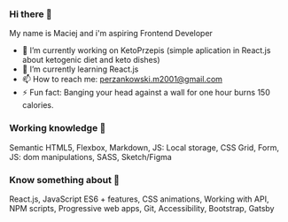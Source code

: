 ### Hi there 👋 
My name is Maciej and i'm aspiring Frontend Developer



- 🔭 I’m currently working on KetoPrzepis (simple aplication in React.js about ketogenic diet and keto dishes)
- 🌱 I’m currently learning React.js 
- 📫 How to reach me: perzankowski.m2001@gmail.com
- ⚡ Fun fact: Banging your head against a wall for one hour burns 150 calories.



### Working knowledge 💪

Semantic HTML5, Flexbox, Markdown, JS: Local storage, CSS Grid, Form, JS: dom manipulations, SASS, Sketch/Figma

### Know something about 🤔

React.js, JavaScript ES6 + features, CSS animations, Working with API, NPM scripts, Progressive web apps, Git, Accessibility, Bootstrap, Gatsby








